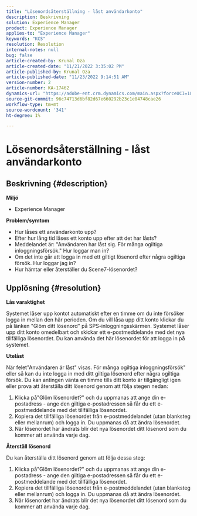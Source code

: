 ```yaml
---
title: "Lösenordsåterställning - låst användarkonto"
description: Beskrivning
solution: Experience Manager
product: Experience Manager
applies-to: "Experience Manager"
keywords: "KCS"
resolution: Resolution
internal-notes: null
bug: false
article-created-by: Krunal Oza
article-created-date: "11/21/2022 3:35:02 PM"
article-published-by: Krunal Oza
article-published-date: "11/23/2022 9:14:51 AM"
version-number: 2
article-number: KA-17462
dynamics-url: "https://adobe-ent.crm.dynamics.com/main.aspx?forceUCI=1&pagetype=entityrecord&etn=knowledgearticle&id=410ae80a-b269-ed11-9561-6045bd006268"
source-git-commit: 96c74713d6bf82d67e660292b23c1e04748cae26
workflow-type: tm+mt
source-wordcount: '341'
ht-degree: 1%

---
```


# Lösenordsåterställning - låst användarkonto

## Beskrivning {#description}

<b>Miljö</b>
- Experience Manager



<b>Problem/symtom</b>
- Hur låses ett användarkonto upp?
- Efter hur lång tid låses ett konto upp efter att det har låsts?
- Meddelandet är: &quot;Användaren har låst sig. För många ogiltiga inloggningsförsök.&quot; Hur loggar man in?
- Om det inte går att logga in med ett giltigt lösenord efter några ogiltiga försök. Hur loggar jag in?
- Hur hämtar eller återställer du Scene7-lösenordet?



## Upplösning {#resolution}


<b>Lås varaktighet</b>

Systemet låser upp kontot automatiskt efter en timme om du inte försöker logga in mellan den här perioden. Om du vill låsa upp ditt konto klickar du på länken &quot;Glöm ditt lösenord&quot; på SPS-inloggningsskärmen. Systemet låser upp ditt konto omedelbart och skickar ett e-postmeddelande med det nya tillfälliga lösenordet. Du kan använda det här lösenordet för att logga in på systemet.



<b>Utelåst</b>

När felet&quot;Användaren är låst&quot; visas. För många ogiltiga inloggningsförsök&quot; eller så kan du inte logga in med ditt giltiga lösenord efter några ogiltiga försök. Du kan antingen vänta en timme tills ditt konto är tillgängligt igen eller prova att återställa ditt lösenord genom att följa stegen nedan:
1. Klicka på&quot;Glöm lösenordet?&quot; och du uppmanas att ange din e-postadress - ange den giltiga e-postadressen så får du ett e-postmeddelande med det tillfälliga lösenordet.
2. Kopiera det tillfälliga lösenordet från e-postmeddelandet (utan blanksteg eller mellanrum) och logga in. Du uppmanas då att ändra lösenordet.
3. När lösenordet har ändrats blir det nya lösenordet ditt lösenord som du kommer att använda varje dag.

<b>Återställ lösenord</b>

Du kan återställa ditt lösenord genom att följa dessa steg:

1. Klicka på&quot;Glöm lösenordet?&quot; och du uppmanas att ange din e-postadress - ange den giltiga e-postadressen så får du ett e-postmeddelande med det tillfälliga lösenordet.
2. Kopiera det tillfälliga lösenordet från e-postmeddelandet (utan blanksteg eller mellanrum) och logga in. Du uppmanas då att ändra lösenordet.
3. När lösenordet har ändrats blir det nya lösenordet ditt lösenord som du kommer att använda varje dag.
